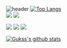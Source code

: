 <!--
**Gukss/Gukss** is a ✨ _special_ ✨ repository because its `README.md` (this file) appears on your GitHub profile.

Here are some ideas to get you started:

- 🔭 I’m currently working on ...
- 🌱 I’m currently learning ...
- 👯 I’m looking to collaborate on ...
- 🤔 I’m looking for help with ...
- 💬 Ask me about ...
- 📫 How to reach me: ...
- 😄 Pronouns: ...
- ⚡ Fun fact: ...
-->
![header](https://capsule-render.vercel.app/api?type=waving&color=ECEBF3&height=300&section=header&text=I'm%20Gukss&fontSize=90&animation=fadeIn&fontAlignY=38&desc=Hello<!--%20GitHub%20Profile%20or%20any%20Repo%20like%20me!-->&descAlignY=51&descAlign=62)
[![Top Langs](https://github-readme-stats.vercel.app/api/top-langs/?username=Gukss&layout=compact)](https://github.com/Gukss/github-readme-stats)<br>
<img src="https://img.shields.io/badge/JavaScript-F7DF1E?style=for-the-badge&logo=javascript&logoColor=000"/>
<img src="https://img.shields.io/badge/React-61DAFB?style=for-the-badge&logo=react&logoColor=000"/>
<!--<img src="https://img.shields.io/badge/python-3776AB?style=for-the-badge&logo=python&logoColor=FFF"/>
<img src="https://img.shields.io/badge/c-A8B9CC?style=for-the-badge&logo=c&logoColor=000"/>-->
<img src="https://img.shields.io/badge/Java-007396?style=for-the-badge&logo=JAVA&logoColor=000"/>
<img src="https://img.shields.io/badge/Spring-6DB33F?style=for-the-badge&logo=Spring&logoColor=000"/>
<img src="https://img.shields.io/badge/SpringBoot-6DB33F?style=for-the-badge&logo=SpringBoot&logoColor=000"/>
  
  
[![Gukss's github stats](https://github-readme-stats.vercel.app/api?username=Gukss)](https://github.com/anuraghazra/github-readme-stats)
  
